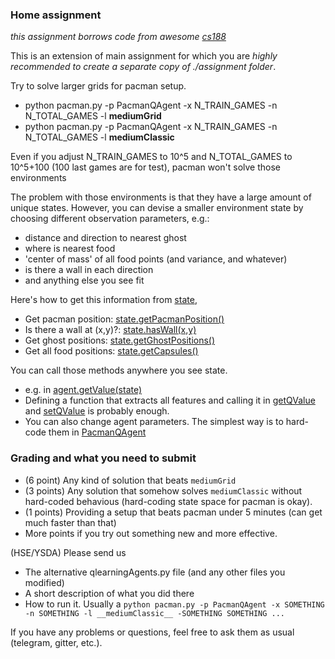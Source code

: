 
### __Home assignment__
_this assignment borrows code from awesome [cs188](http://ai.berkeley.edu/project_overview.html)_

This is an extension of main assignment for which you are _highly recommended to create a separate copy of ./assignment folder_.

Try to solve larger grids for pacman setup.
* python pacman.py -p PacmanQAgent -x N_TRAIN_GAMES -n N_TOTAL_GAMES -l __mediumGrid__
* python pacman.py -p PacmanQAgent -x N_TRAIN_GAMES -n N_TOTAL_GAMES -l __mediumClassic__

Even if you adjust N_TRAIN_GAMES to 10^5 and N_TOTAL_GAMES to 10^5+100 (100 last games are for test), pacman won't solve those environments

The problem with those environments is that they have a large amount of unique states. However, you can devise a smaller environment state by choosing different observation parameters, e.g.:
 * distance and direction to nearest ghost
 * where is nearest food
 * 'center of mass' of all food points (and variance, and whatever)
 * is there a wall in each direction
 * and anything else you see fit 
 
Here's how to get this information from [state](https://github.com/yandexdataschool/Practical_RL/blob/master/week2/assignment/pacman.py#L49),
 * Get pacman position: [state.getPacmanPosition()](https://github.com/yandexdataschool/Practical_RL/blob/master/week2/assignment/pacman.py#L128)
 * Is there a wall at (x,y)?: [state.hasWall(x,y)](https://github.com/yandexdataschool/Practical_RL/blob/master/week2/assignment/pacman.py#L189)
 * Get ghost positions: [state.getGhostPositions()](https://github.com/yandexdataschool/Practical_RL/blob/master/week2/assignment/pacman.py#L144)
 * Get all food positions: [state.getCapsules()](https://github.com/yandexdataschool/Practical_RL/blob/master/week2/assignment/pacman.py#L153)
 
You can call those methods anywhere you see state.
 * e.g. in [agent.getValue(state)](https://github.com/yandexdataschool/Practical_RL/blob/master/week2/assignment/qlearningAgents.py#L52)
 * Defining a function that extracts all features and calling it in [getQValue](https://github.com/yandexdataschool/Practical_RL/blob/master/week2/assignment/qlearningAgents.py#L38) and [setQValue](https://github.com/yandexdataschool/Practical_RL/blob/master/week2/assignment/qlearningAgents.py#L44) is probably enough.
 * You can also change agent parameters. The simplest way is to hard-code them in [PacmanQAgent](https://github.com/yandexdataschool/Practical_RL/blob/master/week2/assignment/qlearningAgents.py#L140)

### Grading and what you need to submit
* (6 point) Any kind of solution that beats `mediumGrid`
* (3 points) Any solution that somehow solves `mediumClassic` without hard-coded behavious (hard-coding state space for pacman is okay).
* (1 points) Providing a setup that beats pacman under 5 minutes (can get much faster than that)
* More points if you try out something new and more effective.

(HSE/YSDA) Please send us 
* The alternative qlearningAgents.py file (and any other files you modified)
* A short description of what you did there
* How to run it. Usually a `python pacman.py -p PacmanQAgent -x SOMETHING -n SOMETHING -l __mediumClassic__ -SOMETHING SOMETHING ...`

If you have any problems or questions, feel free to ask them as usual (telegram, gitter, etc.).

